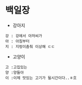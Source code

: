 # 백일장



- 강아지

```
강 : 강에서 아저씨가
아 : 아침부터
지 : 지렁이춤춰 이상해 ㄷㄷ
```



- 고양이

```
고 :고집있는
양 :양들아
이 :이제 맛있는 고기가 될시간이다..ㅎ흐
```


